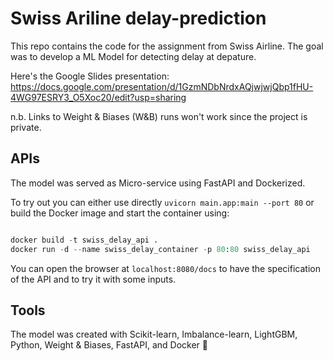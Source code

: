 # Swiss Ariline delay-prediction

This repo contains the code for the assignment from Swiss Airline.
The goal was to develop a ML Model for detecting delay at depature.


Here's the Google Slides presentation: https://docs.google.com/presentation/d/1GzmNDbNrdxAQjwjwjQbp1fHU-4WG97ESRY3_O5Xoc20/edit?usp=sharing

n.b. Links to Weight & Biases (W&B) runs won't work since the project is private. 


## APIs

The model was served as Micro-service using FastAPI and Dockerized.

To try out you can either use directly `uvicorn main.app:main --port 80` or build the Docker image and start the container using:

 ```python
 
docker build -t swiss_delay_api .       
docker run -d --name swiss_delay_container -p 80:80 swiss_delay_api      
```

You can open the browser at `localhost:8080/docs` to have the specification of the API and to try it with some inputs.

## Tools

The model was created with Scikit-learn, Imbalance-learn, LightGBM, Python, Weight & Biases, FastAPI, and Docker 🚀
